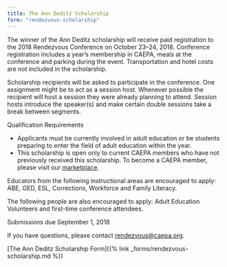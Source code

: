 ```yaml
---
title: The Ann Deditz Scholarship
form: "rendezvous-scholarship"
---
```

The winner of the Ann Deditz scholarship will receive paid registration to the 2018 Rendezvous Conference on October 23–24, 2018. Conference registration includes a year’s membership in CAEPA, meals at the conference and parking during the event. Transportation and hotel costs are not included in the scholarship.

Scholarship recipients will be asked to participate in the conference. One assignment might be to act as a session host. Whenever possible the recipient will host a session they were already planning to attend. Session hosts introduce the speaker(s) and make certain double sessions take a break between segments.

Qualification Requirements

  * Applicants must be currently involved in adult education or be students preparing to enter the field of adult education within the year.
  * This scholarship is open only to current CAEPA members who have not previously received this scholarship. To become a CAEPA member, please visit our [marketplace](https://www.mkt.com/caepa/item/caepa-membership).

Educators from the following instructional areas are encouraged to apply: ABE, GED, ESL, Corrections, Workforce and Family Literacy.

The following people are also encouraged to apply: Adult Education Volunteers and first-time conference attendees.

Submissions due September 1, 2018

If you have questions, please contact <rendezvous@caepa.org>.

[The Ann Deditz Scholarship Form]({% link _forms/rendezvous-scholarship.md %})
